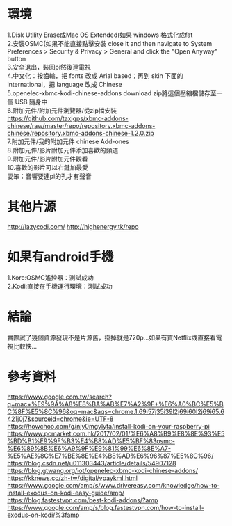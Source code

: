 # 環境  
1.Disk Utility Erase成Mac OS Extended(如果 windows 格式化成fat   
2.安裝OSMC(如果不能直接點擊安裝 close it and then navigate to System Preferences > Security & Privacy > General and click the "Open Anyway" button  
3.安全退出，裝回pi然後連電視  
4.中文化：按齒輪，把 fonts 改成 Arial based；再到 skin 下面的 international，把 language 改成 Chinese  
5.openelec-xbmc-kodi-chinese-addons download zip將這個壓縮檔儲存至一個 USB 隨身中  
6.附加元件/附加元件瀏覽器/從zip擋安裝   
https://github.com/taxigps/xbmc-addons-chinese/raw/master/repo/repository.xbmc-addons-chinese/repository.xbmc-addons-chinese-1.2.0.zip    
7.附加元件/我的附加元件 chinese Add-ones  
8.附加元件/影片附加元件添加喜歡的頻道  
9.附加元件/影片附加元件觀看  
10.喜歡的影片可以右鍵加最愛  
耍笨：音響要連pi的孔才有聲音  

# 其他片源
http://lazycodi.com/
http://highenergy.tk/repo


# 如果有android手機
1.Kore:OSMC遙控器：測試成功  
2.Kodi:直接在手機運行環境：測試成功  

# 結論  
實際試了幾個資源發現不是片源舊，掛掉就是720p...如果有買Netflix或直接看電視比較快...  

# 參考資料
https://www.google.com.tw/search?q=mac+%E9%9A%A8%E8%BA%AB%E7%A2%9F+%E6%A0%BC%E5%BC%8F%E5%8C%96&oq=mac&aqs=chrome.1.69i57j35i39l2j69i60l2j69i65.6421j0j7&sourceid=chrome&ie=UTF-8  
https://howchoo.com/g/njy0mgvlyta/install-kodi-on-your-raspberry-pi  
https://www.pcmarket.com.hk/2017/02/01/%E6%A8%B9%E8%8E%93%E5%BD%B1%E9%9F%B3%E4%B8%AD%E5%BF%83osmc-%E6%89%8B%E6%A9%9F%E9%81%99%E6%8E%A7-%E5%AE%8C%E7%BE%8E%E4%B8%AD%E6%96%87%E5%8C%96/  
https://blog.csdn.net/u011303443/article/details/54907128  
https://blog.gtwang.org/iot/openelec-xbmc-kodi-chinese-addons/  
https://kknews.cc/zh-tw/digital/vpaykml.html  
https://www.google.com/amp/s/www.drivereasy.com/knowledge/how-to-install-exodus-on-kodi-easy-guide/amp/  
https://blog.fastestvpn.com/best-kodi-addons/?amp  
https://www.google.com/amp/s/blog.fastestvpn.com/how-to-install-exodus-on-kodi/%3famp  

